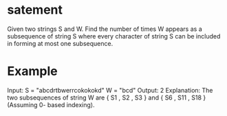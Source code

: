 # satement
Given two strings S and W. Find the number of times W appears as a subsequence of string S where every character of string S can be included in forming at most one subsequence.

# Example 
Input: 
 S = "abcdrtbwerrcokokokd" 
 W = "bcd" 
Output: 
 2
Explanation: 
The two subsequences of string W are
{ S1 , S2 , S3 } and { S6 , S11 , S18 }
(Assuming 0- based indexing).